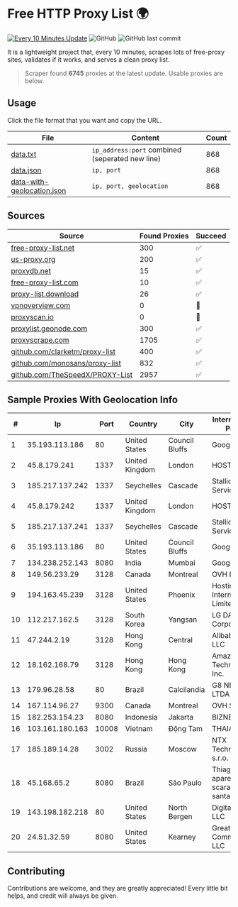
# Free HTTP Proxy List 🌍

[![Every 10 Minutes Update](https://github.com/mertguvencli/http-proxy-list/actions/workflows/main.yml/badge.svg?branch=main)](https://github.com/mertguvencli/http-proxy-list/actions/workflows/main.yml)
![GitHub](https://img.shields.io/github/license/mertguvencli/http-proxy-list)
![GitHub last commit](https://img.shields.io/github/last-commit/mertguvencli/http-proxy-list)

It is a lightweight project that, every 10 minutes, scrapes lots of free-proxy sites, validates if it works, and serves a clean proxy list.


> Scraper found **6745** proxies at the latest update. Usable proxies are below.

## Usage

Click the file format that you want and copy the URL.


|File|Content|Count|
|----|-------|-----|
|[data.txt](https://raw.githubusercontent.com/mertguvencli/http-proxy-list/main/proxy-list/data.txt)|`ip_address:port` combined (seperated new line)|868|
|[data.json](https://raw.githubusercontent.com/mertguvencli/http-proxy-list/main/proxy-list/data.json)|`ip, port`|868|
|[data-with-geolocation.json](https://raw.githubusercontent.com/mertguvencli/http-proxy-list/main/proxy-list/data-with-geolocation.json)|`ip, port, geolocation`|868|

## Sources

|Source|Found Proxies|Succeed|
|------|-------------|-------|
|[free-proxy-list.net](https://free-proxy-list.net)|300|✅|
|[us-proxy.org](https://www.us-proxy.org)|200|✅|
|[proxydb.net](http://proxydb.net)|15|✅|
|[free-proxy-list.com](https://free-proxy-list.com/?page=&port=&type%5B%5D=http&type%5B%5D=https&up_time=0&search=Search)|10|✅|
|[proxy-list.download](https://www.proxy-list.download/HTTP)|26|✅|
|[vpnoverview.com](https://vpnoverview.com/privacy/anonymous-browsing/free-proxy-servers)|0|🚫|
|[proxyscan.io](https://www.proxyscan.io)|0|🚫|
|[proxylist.geonode.com](https://proxylist.geonode.com/api/proxy-list?limit=300&page=1&sort_by=lastChecked&sort_type=desc&protocols=http,https)|300|✅|
|[proxyscrape.com](https://api.proxyscrape.com/v2/?request=displayproxies&protocol=http&timeout=10000&country=all&ssl=all&anonymity=all)|1705|✅|
|[github.com/clarketm/proxy-list](https://raw.githubusercontent.com/clarketm/proxy-list/master/proxy-list-raw.txt)|400|✅|
|[github.com/monosans/proxy-list](https://raw.githubusercontent.com/monosans/proxy-list/main/proxies/http.txt)|832|✅|
|[github.com/TheSpeedX/PROXY-List](https://raw.githubusercontent.com/TheSpeedX/PROXY-List/master/http.txt)|2957|✅|


## Sample Proxies With Geolocation Info

|#|Ip|Port|Country|City|Internet Service Provider|
|-|--|----|-------|----|-------------------------|
|1|35.193.113.186|80|United States|Council Bluffs|Google LLC|
|2|45.8.179.241|1337|United Kingdom|London|HOSTLAND|
|3|185.217.137.242|1337|Seychelles|Cascade|Stallion Network Services Limited|
|4|45.8.179.242|1337|United Kingdom|London|HOSTLAND|
|5|185.217.137.241|1337|Seychelles|Cascade|Stallion Network Services Limited|
|6|35.193.113.186|80|United States|Council Bluffs|Google LLC|
|7|134.238.252.143|8080|India|Mumbai|Google LLC|
|8|149.56.233.29|3128|Canada|Montreal|OVH Hosting|
|9|194.163.45.239|3128|United States|Phoenix|Hostinger International Limited|
|10|112.217.162.5|3128|South Korea|Yangsan|LG DACOM Corporation|
|11|47.244.2.19|3128|Hong Kong|Central|Alibaba.com LLC|
|12|18.162.168.79|3128|Hong Kong|Hong Kong|Amazon Technologies Inc.|
|13|179.96.28.58|80|Brazil|Calcilandia|G8 NETWORKS LTDA|
|14|167.114.96.27|9300|Canada|Montreal|OVH SAS|
|15|182.253.154.23|8080|Indonesia|Jakarta|BIZNET|
|16|103.161.180.163|10008|Vietnam|Động Tam|THAIAN|
|17|185.189.14.28|3002|Russia|Moscow|NTX Technologies s.r.o.|
|18|45.168.65.2|8080|Brazil|São Paulo|Thiago aparecido scaramuzza santana|
|19|143.198.182.218|80|United States|North Bergen|DigitalOcean, LLC|
|20|24.51.32.59|8080|United States|Kearney|Great Plains Communications LLC|



## Contributing

Contributions are welcome, and they are greatly appreciated! Every
little bit helps, and credit will always be given.

